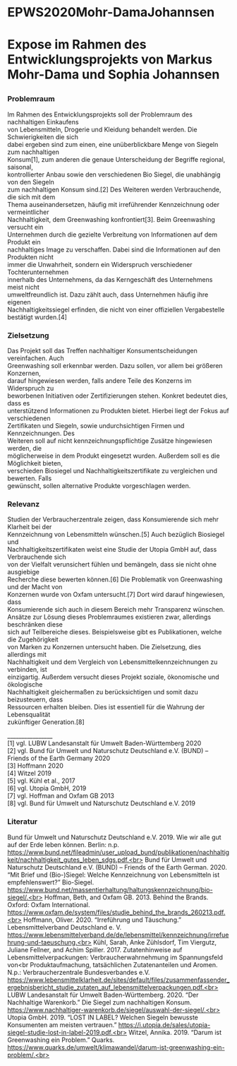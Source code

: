 # EPWS2020Mohr-DamaJohannsen

# Expose im Rahmen des Entwicklungsprojekts von Markus Mohr-Dama und Sophia Johannsen <p>

### Problemraum<br>
Im Rahmen des Entwicklungsprojekts soll der Problemraum des nachhaltigen Einkaufens<br>
von Lebensmitteln, Drogerie und Kleidung behandelt werden. Die Schwierigkeiten die sich<br>
dabei ergeben sind zum einen, eine unüberblickbare Menge von Siegeln zum nachhaltigen<br>
Konsum[1], zum anderen die genaue Unterscheidung der Begriffe regional, saisonal,<br>
kontrollierter Anbau sowie den verschiedenen Bio Siegel, die unabhängig von den Siegeln<br>
zum nachhaltigen Konsum sind.[2] Des Weiteren werden Verbrauchende, die sich mit dem<br>
Thema auseinandersetzen, häufig mit irreführender Kennzeichnung oder vermeintlicher<br>
Nachhaltigkeit, dem Greenwashing konfrontiert[3]. Beim Greenwashing versucht ein<br>
Unternehmen durch die gezielte Verbreitung von Informationen auf dem Produkt ein<br>
nachhaltiges Image zu verschaffen. Dabei sind die Informationen auf den Produkten nicht<br>
immer die Unwahrheit, sondern ein Widerspruch verschiedener Tochterunternehmen<br>
innerhalb des Unternehmens, da das Kerngeschäft des Unternehmens meist nicht<br>
umweltfreundlich ist. Dazu zählt auch, dass Unternehmen häufig ihre eigenen<br>
Nachhaltigkeitssiegel erfinden, die nicht von einer offiziellen Vergabestelle bestätigt wurden.[4]
<p>
<p> 
  
### Zielsetzung<br>
Das Projekt soll das Treffen nachhaltiger Konsumentscheidungen vereinfachen. Auch<br>
Greenwashing soll erkennbar werden. Dazu sollen, vor allem bei größeren Konzernen,<br>
darauf hingewiesen werden, falls andere Teile des Konzerns im Widerspruch zu<br>
beworbenen Initiativen oder Zertifizierungen stehen. Konkret bedeutet dies, dass es<br>
unterstützend Informationen zu Produkten bietet. Hierbei liegt der Fokus auf verschiedenen<br>
Zertifikaten und Siegeln, sowie undurchsichtigen Firmen und Kennzeichnungen. Des<br>
Weiteren soll auf nicht kennzeichnungspflichtige Zusätze hingewiesen werden, die<br>
möglicherweise in dem Produkt eingesetzt wurden. Außerdem soll es die Möglichkeit bieten,<br>
verschieden Biosiegel und Nachhaltigkeitszertifikate zu vergleichen und bewerten. Falls<br>
gewünscht, sollen alternative Produkte vorgeschlagen werden.
<p>
<p>
  
### Relevanz<br>
Studien der Verbraucherzentrale zeigen, dass Konsumierende sich mehr Klarheit bei der<br>
Kennzeichnung von Lebensmitteln wünschen.[5] Auch bezüglich Biosiegel und<br>
Nachhaltigkeitszertifikaten weist eine Studie der Utopia GmbH auf, dass Verbrauchende sich<br>
von der Vielfalt verunsichert fühlen und bemängeln, dass sie nicht ohne ausgiebige<br>
Recherche diese bewerten können.[6] Die Problematik von Greenwashing und der Macht von<br>
Konzernen wurde von Oxfam untersucht.[7] Dort wird darauf hingewiesen, dass<br>
Konsumierende sich auch in diesem Bereich mehr Transparenz wünschen.<br>
Ansätze zur Lösung dieses Problemraumes existieren zwar, allerdings beschränken diese<br>
sich auf Teilbereiche dieses. Beispielsweise gibt es Publikationen, welche die Zugehörigkeit<br>
von Marken zu Konzernen untersucht haben. Die Zielsetzung, dies allerdings mit<br>
Nachhaltigkeit und dem Vergleich von Lebensmittelkennzeichnungen zu verbinden, ist<br>
einzigartig. Außerdem versucht dieses Projekt soziale, ökonomische und ökologische<br>
Nachhaltigkeit gleichermaßen zu berücksichtigen und somit dazu beizusteuern, dass<br>
Ressourcen erhalten bleiben. Dies ist essentiell für die Wahrung der Lebensqualität<br>
zukünftiger Generation.[8]
<p>
<p>
<p>
 
________________<br>
[1] vgl. LUBW Landesanstalt für Umwelt Baden-Württemberg 2020<br>
[2] vgl. Bund für Umwelt und Naturschutz Deutschland e.V. (BUND) – Friends of the Earth Germany 2020<br>
[3] Hoffmann 2020<br>
[4] Witzel 2019<br>
[5] vgl. Kühl et al., 2017<br>
[6] vgl. Utopia GmbH, 2019<br>
[7] vgl. Hoffman and Oxfam GB 2013<br>
[8] vgl. Bund für Umwelt und Naturschutz Deutschland e.V. 2019<br>

  
### Literatur<br>
Bund für Umwelt und Naturschutz Deutschland e.V. 2019. Wie wir alle gut auf der Erde leben können. Berlin: n.p.<br> https://www.bund.net/fileadmin/user_upload_bund/publikationen/nachhaltigkeit/nachhaltigkeit_gutes_leben_sdgs.pdf.<br>
Bund für Umwelt und Naturschutz Deutschland e.V. (BUND) – Friends of the Earth German. 2020. “Mit Brief und (Bio-)Siegel: Welche Kennzeichnung von Lebensmitteln ist<br> empfehlenswert?” Bio-Siegel. https://www.bund.net/massentierhaltung/haltungskennzeichnung/bio-siegel/.<br>
Hoffman, Beth, and Oxfam GB. 2013. Behind the Brands. Oxford: Oxfam International. https://www.oxfam.de/system/files/studie_behind_the_brands_260213.pdf.<br>
Hoffmann, Oliver. 2020. “Irreführung und Täuschung.” Lebensmittelverband Deutschland e. V. https://www.lebensmittelverband.de/de/lebensmittel/kennzeichnung/irrefuehrung-und-taeuschung.<br>
Kühl, Sarah, Anke Zühlsdorf, Tim Viergutz, Juliane Fellner, and Achim Spiller. 2017. Zutatenhinweise auf Lebensmittelverpackungen: Verbraucherwahrnehmung im Spannungsfeld von<br Produktaufmachung, tatsächlichen Zutatenanteilen und Aromen. N.p.: Verbraucherzentrale Bundesverbandes e.V.<br> https://www.lebensmittelklarheit.de/sites/default/files/zusammenfassender_ergebnisbericht_studie_zutaten_auf_lebensmittelverpackungen.pdf.<br>
LUBW Landesanstalt für Umwelt Baden-Württemberg. 2020. “Der Nachhaltige Warenkorb.” Die Siegel zum nachhaltigen Konsum. https://www.nachhaltiger-warenkorb.de/siegel/auswahl-der-siegel/.<br>
Utopia GmbH. 2019. “LOST IN LABEL? Welchen Siegeln bewusste Konsumenten am meisten vertrauen.” https://i.utopia.de/sales/utopia-siegel-studie-lost-in-label-2019.pdf.<br>
Witzel, Annika. 2019. “Darum ist Greenwashing ein Problem.” Quarks. https://www.quarks.de/umwelt/klimawandel/darum-ist-greenwashing-ein-problem/.<br>
<p>
<p>
<p>
<p>
<p>
